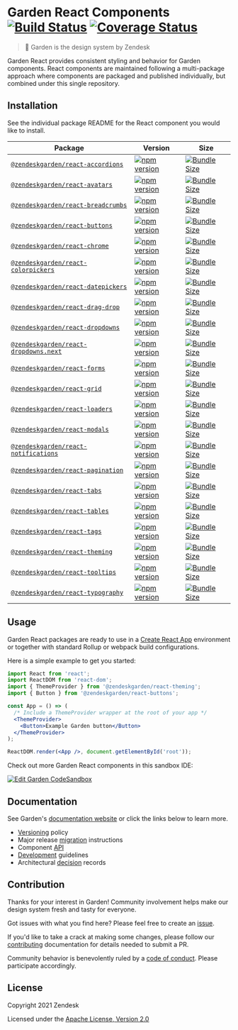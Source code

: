 # Garden React Components [![Build Status][build status badge]][build status link] [![Coverage Status][coverage status badge]][coverage status link]<!-- markdownlint-disable -->

<!-- markdownlint-enable -->

[build status badge]: https://img.shields.io/github/actions/workflow/status/zendeskgarden/react-components/ci.yaml?branch=main&style=flat-square
[build status link]: https://github.com/zendeskgarden/react-components/actions/workflows/ci.yaml?query=branch%3Amain
[coverage status badge]: https://flat.badgen.net/coveralls/c/github/zendeskgarden/react-components/main
[coverage status link]: https://coveralls.io/github/zendeskgarden/react-components

> :seedling: Garden is the design system by Zendesk

Garden React provides consistent styling and behavior for Garden components.
React components are maintained following a multi-package approach where
components are packaged and published individually, but combined under this
single repository.

## Installation

See the individual package README for the React component you would like
to install.

| Package                                                          | Version                                                               | Size                                                                   |
| ---------------------------------------------------------------- | --------------------------------------------------------------------- | ---------------------------------------------------------------------- |
| [`@zendeskgarden/react-accordions`](packages/accordions)         | [![npm version][accordions npm version]][accordions npm link]         | [![Bundle Size][accordions size bundle]][accordions size link]         |
| [`@zendeskgarden/react-avatars`](packages/avatars)               | [![npm version][avatars npm version]][avatars npm link]               | [![Bundle Size][avatars size bundle]][avatars size link]               |
| [`@zendeskgarden/react-breadcrumbs`](packages/breadcrumbs)       | [![npm version][breadcrumbs npm version]][breadcrumbs npm link]       | [![Bundle Size][breadcrumbs size bundle]][breadcrumbs size link]       |
| [`@zendeskgarden/react-buttons`](packages/buttons)               | [![npm version][buttons npm version]][buttons npm link]               | [![Bundle Size][buttons size bundle]][buttons size link]               |
| [`@zendeskgarden/react-chrome`](packages/chrome)                 | [![npm version][chrome npm version]][chrome npm link]                 | [![Bundle Size][chrome size bundle]][chrome size link]                 |
| [`@zendeskgarden/react-colorpickers`](packages/colorpickers)     | [![npm version][colorpickers npm version]][colorpickers npm link]     | [![Bundle Size][colorpickers size bundle]][colorpickers size link]     |
| [`@zendeskgarden/react-datepickers`](packages/datepickers)       | [![npm version][datepickers npm version]][datepickers npm link]       | [![Bundle Size][datepickers size bundle]][datepickers size link]       |
| [`@zendeskgarden/react-drag-drop`](packages/drag-drop)           | [![npm version][drag-drop npm version]][drag-drop npm link]           | [![Bundle Size][drag-drop size bundle]][drag-drop size link]           |
| [`@zendeskgarden/react-dropdowns`](packages/dropdowns)           | [![npm version][dropdowns npm version]][dropdowns npm link]           | [![Bundle Size][dropdowns size bundle]][dropdowns size link]           |
| [`@zendeskgarden/react-dropdowns.next`](packages/dropdowns.next) | [![npm version][dropdowns.next npm version]][dropdowns.next npm link] | [![Bundle Size][dropdowns.next size bundle]][dropdowns.next size link] |
| [`@zendeskgarden/react-forms`](packages/forms)                   | [![npm version][forms npm version]][forms npm link]                   | [![Bundle Size][forms size bundle]][forms size link]                   |
| [`@zendeskgarden/react-grid`](packages/grid)                     | [![npm version][grid npm version]][grid npm link]                     | [![Bundle Size][grid size bundle]][grid size link]                     |
| [`@zendeskgarden/react-loaders`](packages/loaders)               | [![npm version][loaders npm version]][loaders npm link]               | [![Bundle Size][loaders size bundle]][loaders size link]               |
| [`@zendeskgarden/react-modals`](packages/modals)                 | [![npm version][modals npm version]][modals npm link]                 | [![Bundle Size][modals size bundle]][modals size link]                 |
| [`@zendeskgarden/react-notifications`](packages/notifications)   | [![npm version][notifications npm version]][notifications npm link]   | [![Bundle Size][notifications size bundle]][notifications size link]   |
| [`@zendeskgarden/react-pagination`](packages/pagination)         | [![npm version][pagination npm version]][pagination npm link]         | [![Bundle Size][pagination size bundle]][pagination size link]         |
| [`@zendeskgarden/react-tabs`](packages/tabs)                     | [![npm version][tabs npm version]][tabs npm link]                     | [![Bundle Size][tabs size bundle]][tabs size link]                     |
| [`@zendeskgarden/react-tables`](packages/tables)                 | [![npm version][tables npm version]][tables npm link]                 | [![Bundle Size][tables size bundle]][tables size link]                 |
| [`@zendeskgarden/react-tags`](packages/tags)                     | [![npm version][tags npm version]][tags npm link]                     | [![Bundle Size][tags size bundle]][tags size link]                     |
| [`@zendeskgarden/react-theming`](packages/theming)               | [![npm version][theming npm version]][theming npm link]               | [![Bundle Size][theming size bundle]][theming size link]               |
| [`@zendeskgarden/react-tooltips`](packages/tooltips)             | [![npm version][tooltips npm version]][tooltips npm link]             | [![Bundle Size][tooltips size bundle]][tooltips size link]             |
| [`@zendeskgarden/react-typography`](packages/typography)         | [![npm version][typography npm version]][typography npm link]         | [![Bundle Size][typography size bundle]][typography size link]         |

[accordions npm version]: https://flat.badgen.net/npm/v/@zendeskgarden/react-accordions
[accordions npm link]: https://www.npmjs.com/package/@zendeskgarden/react-accordions
[accordions size bundle]: https://flat.badgen.net/bundlephobia/minzip/@zendeskgarden/react-accordions
[accordions size link]: https://bundlephobia.com/result?p=@zendeskgarden/react-accordions
[avatars npm version]: https://flat.badgen.net/npm/v/@zendeskgarden/react-avatars
[avatars npm link]: https://www.npmjs.com/package/@zendeskgarden/react-avatars
[avatars size bundle]: https://flat.badgen.net/bundlephobia/minzip/@zendeskgarden/react-avatars
[avatars size link]: https://bundlephobia.com/result?p=@zendeskgarden/react-avatars
[breadcrumbs npm version]: https://flat.badgen.net/npm/v/@zendeskgarden/react-breadcrumbs
[breadcrumbs npm link]: https://www.npmjs.com/package/@zendeskgarden/react-breadcrumbs
[breadcrumbs size bundle]: https://flat.badgen.net/bundlephobia/minzip/@zendeskgarden/react-breadcrumbs
[breadcrumbs size link]: https://bundlephobia.com/result?p=@zendeskgarden/react-breadcrumbs
[buttons npm version]: https://flat.badgen.net/npm/v/@zendeskgarden/react-buttons
[buttons npm link]: https://www.npmjs.com/package/@zendeskgarden/react-buttons
[buttons size bundle]: https://flat.badgen.net/bundlephobia/minzip/@zendeskgarden/react-buttons
[buttons size link]: https://bundlephobia.com/result?p=@zendeskgarden/react-buttons
[chrome npm version]: https://flat.badgen.net/npm/v/@zendeskgarden/react-chrome
[chrome npm link]: https://www.npmjs.com/package/@zendeskgarden/react-chrome
[chrome size bundle]: https://flat.badgen.net/bundlephobia/minzip/@zendeskgarden/react-chrome
[chrome size link]: https://bundlephobia.com/result?p=@zendeskgarden/react-chrome
[colorpickers npm version]: https://flat.badgen.net/npm/v/@zendeskgarden/react-colorpickers
[colorpickers npm link]: https://www.npmjs.com/package/@zendeskgarden/react-colorpickers
[colorpickers size bundle]: https://flat.badgen.net/bundlephobia/minzip/@zendeskgarden/react-colorpickers
[colorpickers size link]: https://bundlephobia.com/result?p=@zendeskgarden/react-colorpickers
[datepickers npm version]: https://flat.badgen.net/npm/v/@zendeskgarden/react-datepickers
[datepickers npm link]: https://www.npmjs.com/package/@zendeskgarden/react-datepickers
[datepickers size bundle]: https://flat.badgen.net/bundlephobia/minzip/@zendeskgarden/react-datepickers
[datepickers size link]: https://bundlephobia.com/result?p=@zendeskgarden/react-datepickers
[drag-drop npm version]: https://flat.badgen.net/npm/v/@zendeskgarden/react-drag-drop
[drag-drop npm link]: https://www.npmjs.com/package/@zendeskgarden/react-drag-drop
[drag-drop size bundle]: https://flat.badgen.net/bundlephobia/minzip/@zendeskgarden/react-drag-drop
[drag-drop size link]: https://bundlephobia.com/result?p=@zendeskgarden/react-drag-drop
[dropdowns npm version]: https://flat.badgen.net/npm/v/@zendeskgarden/react-dropdowns
[dropdowns npm link]: https://www.npmjs.com/package/@zendeskgarden/react-dropdowns
[dropdowns size bundle]: https://flat.badgen.net/bundlephobia/minzip/@zendeskgarden/react-dropdowns
[dropdowns size link]: https://bundlephobia.com/result?p=@zendeskgarden/react-dropdowns
[dropdowns.next npm version]: https://flat.badgen.net/npm/v/@zendeskgarden/react-dropdowns.next
[dropdowns.next npm link]: https://www.npmjs.com/package/@zendeskgarden/react-dropdowns.next
[dropdowns.next size bundle]: https://flat.badgen.net/bundlephobia/minzip/@zendeskgarden/react-dropdowns.next
[dropdowns.next size link]: https://bundlephobia.com/result?p=@zendeskgarden/react-dropdowns.next
[forms npm version]: https://flat.badgen.net/npm/v/@zendeskgarden/react-forms
[forms npm link]: https://www.npmjs.com/package/@zendeskgarden/react-forms
[forms size bundle]: https://flat.badgen.net/bundlephobia/minzip/@zendeskgarden/react-forms
[forms size link]: https://bundlephobia.com/result?p=@zendeskgarden/react-forms
[grid npm version]: https://flat.badgen.net/npm/v/@zendeskgarden/react-grid
[grid npm link]: https://www.npmjs.com/package/@zendeskgarden/react-grid
[grid size bundle]: https://flat.badgen.net/bundlephobia/minzip/@zendeskgarden/react-grid
[grid size link]: https://bundlephobia.com/result?p=@zendeskgarden/react-grid
[loaders npm version]: https://flat.badgen.net/npm/v/@zendeskgarden/react-loaders
[loaders npm link]: https://www.npmjs.com/package/@zendeskgarden/react-loaders
[loaders size bundle]: https://flat.badgen.net/bundlephobia/minzip/@zendeskgarden/react-loaders
[loaders size link]: https://bundlephobia.com/result?p=@zendeskgarden/react-loaders
[modals npm version]: https://flat.badgen.net/npm/v/@zendeskgarden/react-modals
[modals npm link]: https://www.npmjs.com/package/@zendeskgarden/react-modals
[modals size bundle]: https://flat.badgen.net/bundlephobia/minzip/@zendeskgarden/react-modals
[modals size link]: https://bundlephobia.com/result?p=@zendeskgarden/react-modals
[notifications npm version]: https://flat.badgen.net/npm/v/@zendeskgarden/react-notifications
[notifications npm link]: https://www.npmjs.com/package/@zendeskgarden/react-notifications
[notifications size bundle]: https://flat.badgen.net/bundlephobia/minzip/@zendeskgarden/react-notifications
[notifications size link]: https://bundlephobia.com/result?p=@zendeskgarden/react-notifications
[pagination npm version]: https://flat.badgen.net/npm/v/@zendeskgarden/react-pagination
[pagination npm link]: https://www.npmjs.com/package/@zendeskgarden/react-pagination
[pagination size bundle]: https://flat.badgen.net/bundlephobia/minzip/@zendeskgarden/react-pagination
[pagination size link]: https://bundlephobia.com/result?p=@zendeskgarden/react-pagination
[tabs npm version]: https://flat.badgen.net/npm/v/@zendeskgarden/react-tabs
[tabs npm link]: https://www.npmjs.com/package/@zendeskgarden/react-tabs
[tabs size bundle]: https://flat.badgen.net/bundlephobia/minzip/@zendeskgarden/react-tabs
[tabs size link]: https://bundlephobia.com/result?p=@zendeskgarden/react-tabs
[tables npm version]: https://flat.badgen.net/npm/v/@zendeskgarden/react-tables
[tables npm link]: https://www.npmjs.com/package/@zendeskgarden/react-tables
[tables size bundle]: https://flat.badgen.net/bundlephobia/minzip/@zendeskgarden/react-tables
[tables size link]: https://bundlephobia.com/result?p=@zendeskgarden/react-tables
[tags npm version]: https://flat.badgen.net/npm/v/@zendeskgarden/react-tags
[tags npm link]: https://www.npmjs.com/package/@zendeskgarden/react-tags
[tags size bundle]: https://flat.badgen.net/bundlephobia/minzip/@zendeskgarden/react-tags
[tags size link]: https://bundlephobia.com/result?p=@zendeskgarden/react-tags
[theming npm version]: https://flat.badgen.net/npm/v/@zendeskgarden/react-theming
[theming npm link]: https://www.npmjs.com/package/@zendeskgarden/react-theming
[theming size bundle]: https://flat.badgen.net/bundlephobia/minzip/@zendeskgarden/react-theming
[theming size link]: https://bundlephobia.com/result?p=@zendeskgarden/react-theming
[tooltips npm version]: https://flat.badgen.net/npm/v/@zendeskgarden/react-tooltips
[tooltips npm link]: https://www.npmjs.com/package/@zendeskgarden/react-tooltips
[tooltips size bundle]: https://flat.badgen.net/bundlephobia/minzip/@zendeskgarden/react-tooltips
[tooltips size link]: https://bundlephobia.com/result?p=@zendeskgarden/react-tooltips
[typography npm version]: https://flat.badgen.net/npm/v/@zendeskgarden/react-typography
[typography npm link]: https://www.npmjs.com/package/@zendeskgarden/react-typography
[typography size bundle]: https://flat.badgen.net/bundlephobia/minzip/@zendeskgarden/react-typography
[typography size link]: https://bundlephobia.com/result?p=@zendeskgarden/react-typography

## Usage

Garden React packages are ready to use in a
[Create React App](https://create-react-app.dev/) environment or together
with standard Rollup or webpack build configurations.

Here is a simple example to get you started:

```jsx
import React from 'react';
import ReactDOM from 'react-dom';
import { ThemeProvider } from '@zendeskgarden/react-theming';
import { Button } from '@zendeskgarden/react-buttons';

const App = () => (
  /* Include a ThemeProvider wrapper at the root of your app */
  <ThemeProvider>
    <Button>Example Garden button</Button>
  </ThemeProvider>
);

ReactDOM.render(<App />, document.getElementById('root'));
```

Check out more Garden React components in this sandbox IDE:

[![Edit Garden CodeSandbox](https://codesandbox.io/static/img/play-codesandbox.svg)](https://codesandbox.io/s/github/zendeskgarden/react-components/tree/main/examples/codesandbox)

## Documentation

See Garden's [documentation website](https://garden.zendesk.com/) or click
the links below to learn more.

- [Versioning](docs/versioning.md) policy
- Major release [migration](docs/migration.md) instructions
- Component [API](docs/api.md)
- [Development](docs/development.md) guidelines
- Architectural [decision](docs/adrs/#readme) records

## Contribution

Thanks for your interest in Garden! Community involvement helps make our
design system fresh and tasty for everyone.

Got issues with what you find here? Please feel free to create an
[issue](https://github.com/zendeskgarden/react-components/issues/new).

If you'd like to take a crack at making some changes, please follow our
[contributing](.github/CONTRIBUTING.md) documentation for details
needed to submit a PR.

Community behavior is benevolently ruled by a [code of
conduct](.github/CODE_OF_CONDUCT.md). Please participate accordingly.

## License

Copyright 2021 Zendesk

Licensed under the [Apache License, Version 2.0](LICENSE.md)
